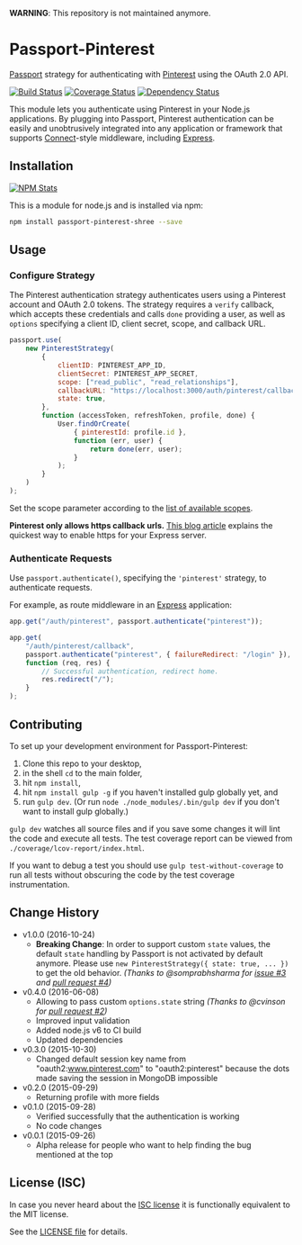**WARNING**: This repository is not maintained anymore.

# Passport-Pinterest

[Passport](https://github.com/jaredhanson/passport) strategy for authenticating with [Pinterest](https://www.pinterest.com) using the OAuth 2.0 API.

[![Build Status](https://img.shields.io/travis/analog-nico/passport-pinterest/master.svg?style=flat-square)](https://travis-ci.org/analog-nico/passport-pinterest)
[![Coverage Status](https://img.shields.io/coveralls/analog-nico/passport-pinterest.svg?style=flat-square)](https://coveralls.io/r/analog-nico/passport-pinterest)
[![Dependency Status](https://img.shields.io/david/analog-nico/passport-pinterest.svg?style=flat-square)](https://david-dm.org/analog-nico/passport-pinterest)

This module lets you authenticate using Pinterest in your Node.js applications. By plugging into Passport, Pinterest authentication can be easily and unobtrusively integrated into any application or framework that supports [Connect](http://www.senchalabs.org/connect/)-style middleware, including [Express](http://expressjs.com/).

## Installation

[![NPM Stats](https://nodei.co/npm/passport-pinterest.png?downloads=true)](https://npmjs.org/package/passport-pinterest)

This is a module for node.js and is installed via npm:

```bash
npm install passport-pinterest-shree --save
```

## Usage

### Configure Strategy

The Pinterest authentication strategy authenticates users using a Pinterest account and OAuth 2.0 tokens. The strategy requires a `verify` callback, which accepts these credentials and calls `done` providing a user, as well as `options` specifying a client ID, client secret, scope, and callback URL.

```js
passport.use(
    new PinterestStrategy(
        {
            clientID: PINTEREST_APP_ID,
            clientSecret: PINTEREST_APP_SECRET,
            scope: ["read_public", "read_relationships"],
            callbackURL: "https://localhost:3000/auth/pinterest/callback",
            state: true,
        },
        function (accessToken, refreshToken, profile, done) {
            User.findOrCreate(
                { pinterestId: profile.id },
                function (err, user) {
                    return done(err, user);
                }
            );
        }
    )
);
```

Set the scope parameter according to the [list of available scopes](https://developers.pinterest.com/docs/api/overview/#scopes).

**Pinterest only allows https callback urls.** [This blog article](http://blog.mgechev.com/2014/02/19/create-https-tls-ssl-application-with-express-nodejs/) explains the quickest way to enable https for your Express server.

### Authenticate Requests

Use `passport.authenticate()`, specifying the `'pinterest'` strategy, to authenticate requests.

For example, as route middleware in an [Express](http://expressjs.com/) application:

```js
app.get("/auth/pinterest", passport.authenticate("pinterest"));

app.get(
    "/auth/pinterest/callback",
    passport.authenticate("pinterest", { failureRedirect: "/login" }),
    function (req, res) {
        // Successful authentication, redirect home.
        res.redirect("/");
    }
);
```

## Contributing

To set up your development environment for Passport-Pinterest:

1. Clone this repo to your desktop,
2. in the shell `cd` to the main folder,
3. hit `npm install`,
4. hit `npm install gulp -g` if you haven't installed gulp globally yet, and
5. run `gulp dev`. (Or run `node ./node_modules/.bin/gulp dev` if you don't want to install gulp globally.)

`gulp dev` watches all source files and if you save some changes it will lint the code and execute all tests. The test coverage report can be viewed from `./coverage/lcov-report/index.html`.

If you want to debug a test you should use `gulp test-without-coverage` to run all tests without obscuring the code by the test coverage instrumentation.

## Change History

-   v1.0.0 (2016-10-24)
    -   **Breaking Change**: In order to support custom `state` values, the default `state` handling by Passport is not activated by default anymore. Please use `new PinterestStrategy({ state: true, ... })` to get the old behavior.
        _(Thanks to @somprabhsharma for [issue #3](https://github.com/shreeMahadikGit/passport-pinterest/issues/3) and [pull request #4](https://github.com/shreeMahadikGit/passport-pinterest/pull/4))_
-   v0.4.0 (2016-06-08)
    -   Allowing to pass custom `options.state` string
        _(Thanks to @cvinson for [pull request #2](https://github.com/shreeMahadikGit/passport-pinterest/pull/2))_
    -   Improved input validation
    -   Added node.js v6 to CI build
    -   Updated dependencies
-   v0.3.0 (2015-10-30)
    -   Changed default session key name from "oauth2:www.pinterest.com" to "oauth2:pinterest" because the dots made saving the session in MongoDB impossible
-   v0.2.0 (2015-09-29)
    -   Returning profile with more fields
-   v0.1.0 (2015-09-28)
    -   Verified successfully that the authentication is working
    -   No code changes
-   v0.0.1 (2015-09-26)
    -   Alpha release for people who want to help finding the bug mentioned at the top

## License (ISC)

In case you never heard about the [ISC license](http://en.wikipedia.org/wiki/ISC_license) it is functionally equivalent to the MIT license.

See the [LICENSE file](LICENSE) for details.
